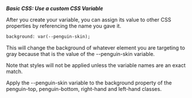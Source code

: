 ***Basic CSS: Use a custom CSS Variable***

After you create your variable, you can assign its value to other CSS properties by referencing the name you gave it.

```html
background: var(--penguin-skin);
```

This will change the background of whatever element you are targeting to gray because that is the value of the --penguin-skin variable.

Note that styles will not be applied unless the variable names are an exact match.


Apply the --penguin-skin variable to the background property of the penguin-top, penguin-bottom, right-hand and left-hand classes.
